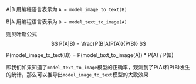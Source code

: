 A|B 用编程语言表示为 `A = model_image_to_text(B)`

B|A 用编程语言表示为 `B = model_text_to_image(A)`

则贝叶斯公式
$$ P(A|B) = \frac{P(B|A)P(A)}{P(B)} $$

P(model_image_to_text(B)) = P(model_text_to_image(A)) * P(A) / P(B)

即我们如果知道了`model_text_to_image`模型的正确率，观测到了P(A)和P(B)发生的统计，那么可以推导出`model_image_to_text`模型的大致效果
